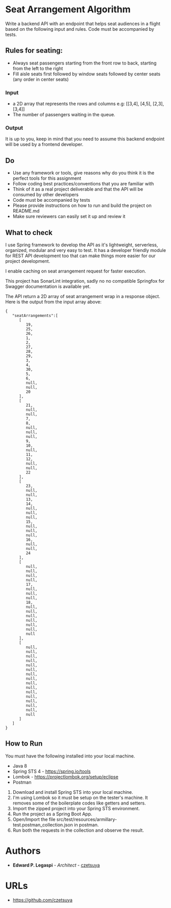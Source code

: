 # Seat Arrangement Algorithm

Write a backend API with an endpoint that helps seat audiences in a flight based on the following input and rules. 
Code must be accompanied by tests.

## Rules for seating:

 - Always seat passengers starting from the front row to back, starting from the left to the right
 - Fill aisle seats first followed by window seats followed by center seats (any order in center seats)
 
### Input
 - a 2D array that represents the rows and columns e.g: [[3,4], [4,5], [2,3], [3,4]]
 - The number of passengers waiting in the queue.
 
### Output

It is up to you, keep in mind that you need to assume this backend endpoint will be used by a frontend developer.

## Do

 - Use any framework or tools, give reasons why do you think it is the perfect tools for this assignment
 - Follow coding best practices/conventions that you are familiar with
 - Think of it as a real project deliverable and that the API will be consumed by other developers
 - Code must be accompanied by tests
 - Please provide instructions on how to run and build the project on README.md
 - Make sure reviewers can easily set it up and review it

## What to check

I use Spring framework to develop the API as it's lightweight, serverless, organized, modular and very easy to test. 
It has a developer friendly module for REST API development too that can make things more easier for our project development.

I enable caching on seat arrangement request for faster execution.

This project has SonarLint integration, sadly no no compatible Springfox for Swagger documentation is available yet.
 
The API return a 2D array of seat arrangement wrap in a response object. Here is the output from the input array above:

```
{
   "seatArrangements":[
      [
         19,
         25,
         26,
         1,
         2,
         27,
         28,
         29,
         3,
         4,
         30,
         5,
         6,
         null,
         null,
         20
      ],
      [
         21,
         null,
         null,
         7,
         8,
         null,
         null,
         null,
         9,
         10,
         null,
         11,
         12,
         null,
         null,
         22
      ],
      [
         23,
         null,
         null,
         13,
         14,
         null,
         null,
         null,
         15,
         null,
         null,
         null,
         16,
         null,
         null,
         24
      ],
      [
         null,
         null,
         null,
         null,
         17,
         null,
         null,
         null,
         18,
         null,
         null,
         null,
         null,
         null,
         null,
         null
      ],
      [
         null,
         null,
         null,
         null,
         null,
         null,
         null,
         null,
         null,
         null,
         null,
         null,
         null,
         null,
         null,
         null
      ]
   ]
}
```
 
## How to Run

You must have the following installed into your local machine.
 
 - Java 8
 - Spring STS 4 - https://spring.io/tools
 - Lombok - https://projectlombok.org/setup/eclipse
 - Postman

 1. Download and install Spring STS into your local machine.
 2. I'm using Lombok so it must be setup on the tester's machine. It removes some of the boilerplate codes like getters and setters.
 3. Import the zipped project into your Spring STS environment.
 4. Run the project as a Spring Boot App.
 5. Open/Import the file src/test/resources/armillary-test.postman_collection.json in postman.
 6. Run both the requests in the collection and observe the result.

 
# Authors

* **Edward P. Legaspi** - *Architect* - [czetsuya](https://bitbucket.com/czetsuya)

# URLs

 * https://github.com/czetsuya